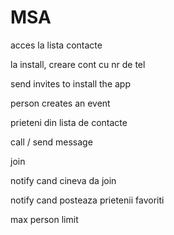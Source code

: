 # MSA

acces la lista contacte

la install, creare cont cu nr de tel

send invites to install the app

person creates an event

prieteni din lista de contacte

call / send message

join

notify cand cineva da join 

notify cand posteaza prietenii favoriti

max person limit

